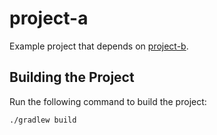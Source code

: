 # project-a

Example project that depends on [project-b](../project-b).

## Building the Project
Run the following command to build the project:

    ./gradlew build